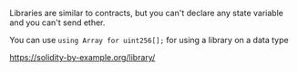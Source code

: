 Libraries are similar to contracts, but you can't declare any state variable and you can't send ether.

You can use `using Array for uint256[];` for using a library on a data type

https://solidity-by-example.org/library/

